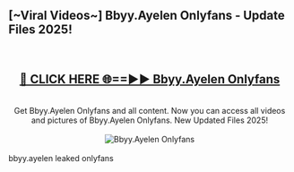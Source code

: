 <h2>[~Viral Videos~] Bbyy.Ayelen Onlyfans - Update Files 2025!</h2>
<br>
<div align="center">
<h2><a href="https://betterlinks.top/A2PfLJ" rel="nofollow">🔴 CLICK HERE 🌐==►► Bbyy.Ayelen Onlyfans</a></h2>
<br>
Get Bbyy.Ayelen Onlyfans and all content. Now you can access all videos and pictures of Bbyy.Ayelen Onlyfans. New Updated Files 2025!
<br>
<br>
<a href="https://betterlinks.top/A2PfLJ" rel="nofollow" data-target="animated-image.originalLink"><img src="https://i.ibb.co.com/WyWwxjT/player-gif2.gif" alt="Bbyy.Ayelen Onlyfans" style="max-width: 100%; display: inline-block;" data-target="animated-image.originalImage"></a>
</div>
<br>
bbyy.ayelen leaked onlyfans